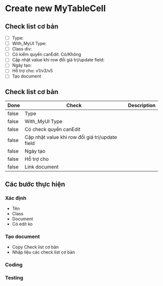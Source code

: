 # Create new MyTableCell

## Check list cơ bản

* [ ] Type:&#x20;
* [ ] With\_MyUI Type:&#x20;
* [ ] Class div:
* [ ] Có kiểm quyền canEdit: Có/Không
* [ ] Cập nhật value khi row đổi giá trị/update field:
* [ ] Ngày tạo:
* [ ] Hỗ trợ cho: v1/v3/v5
* [ ] Tạo document

## Check list cơ bản

<table><thead><tr><th data-type="checkbox">Done</th><th>Check</th><th>Description</th></tr></thead><tbody><tr><td>false</td><td>Type</td><td></td></tr><tr><td>false</td><td>With_MyUI Type</td><td></td></tr><tr><td>false</td><td>Có check quyền canEdit</td><td></td></tr><tr><td>false</td><td>Cập nhật value khi row đổi giá trị/update field</td><td></td></tr><tr><td>false</td><td>Ngày tạo</td><td></td></tr><tr><td>false</td><td>Hỗ trợ cho</td><td></td></tr><tr><td>false</td><td>Link document</td><td></td></tr></tbody></table>

## Các bước thực hiện

### Xác định

* Tên
* Class
* Document
* Có edit ko

### Tạo document

* Copy Check list cơ bản
* Nhập liệu các check list cơ bản

### Coding



### Testing

